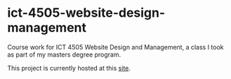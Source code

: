 # ict-4505-website-design-management
Course work for ICT 4505 Website Design and Management, a class I took as part of my masters degree program.

This project is currently hosted at this [site](https://kyleacarter.herokuapp.com/).
